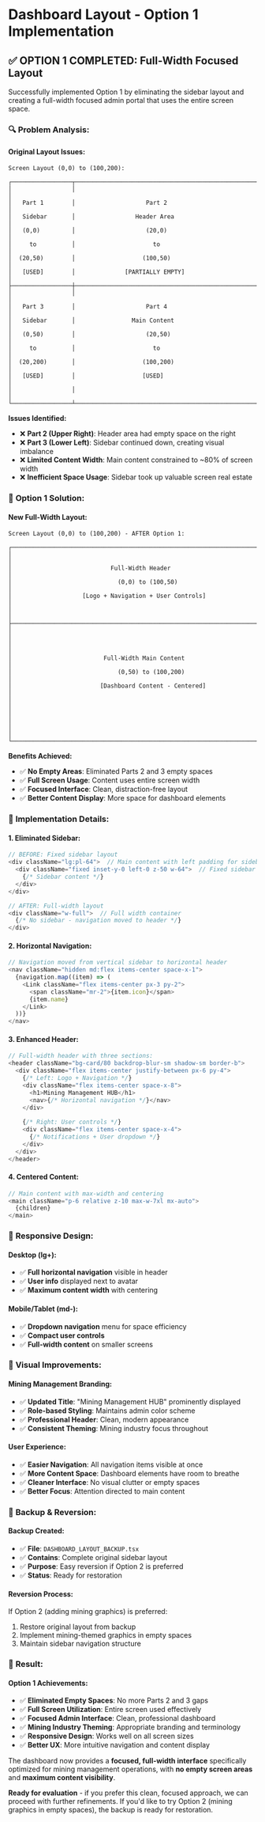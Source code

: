 # Dashboard Layout - Option 1 Implementation

## ✅ **OPTION 1 COMPLETED: Full-Width Focused Layout**

Successfully implemented Option 1 by eliminating the sidebar layout and creating a full-width focused admin portal that uses the entire screen space.

### 🔍 **Problem Analysis:**

#### **Original Layout Issues:**
```
Screen Layout (0,0) to (100,200):

┌─────────────────┬──────────────────────────────────────────────────────────┐
│                 │                                                          │
│   Part 1        │                    Part 2                               │
│   Sidebar       │                 Header Area                             │
│   (0,0)         │                    (20,0)                               │
│     to          │                      to                                 │
│  (20,50)        │                   (100,50)                              │
│   [USED]        │              [PARTIALLY EMPTY]                          │
├─────────────────┼──────────────────────────────────────────────────────────┤
│                 │                                                          │
│   Part 3        │                    Part 4                               │
│   Sidebar       │                Main Content                             │
│   (0,50)        │                    (20,50)                              │
│     to          │                      to                                 │
│  (20,200)       │                   (100,200)                             │
│   [USED]        │                   [USED]                                │
│                 │                                                          │
└─────────────────┴──────────────────────────────────────────────────────────┘
```

**Issues Identified:**
- ❌ **Part 2 (Upper Right)**: Header area had empty space on the right
- ❌ **Part 3 (Lower Left)**: Sidebar continued down, creating visual imbalance
- ❌ **Limited Content Width**: Main content constrained to ~80% of screen width
- ❌ **Inefficient Space Usage**: Sidebar took up valuable screen real estate

### 🔧 **Option 1 Solution:**

#### **New Full-Width Layout:**
```
Screen Layout (0,0) to (100,200) - AFTER Option 1:

┌──────────────────────────────────────────────────────────────────────────────┐
│                                                                              │
│                            Full-Width Header                                 │
│                              (0,0) to (100,50)                              │
│                    [Logo + Navigation + User Controls]                      │
│                                                                              │
├──────────────────────────────────────────────────────────────────────────────┤
│                                                                              │
│                                                                              │
│                          Full-Width Main Content                            │
│                              (0,50) to (100,200)                            │
│                         [Dashboard Content - Centered]                      │
│                                                                              │
│                                                                              │
│                                                                              │
└──────────────────────────────────────────────────────────────────────────────┘
```

**Benefits Achieved:**
- ✅ **No Empty Areas**: Eliminated Parts 2 and 3 empty spaces
- ✅ **Full Screen Usage**: Content uses entire screen width
- ✅ **Focused Interface**: Clean, distraction-free layout
- ✅ **Better Content Display**: More space for dashboard elements

### 🎯 **Implementation Details:**

#### **1. Eliminated Sidebar:**
```typescript
// BEFORE: Fixed sidebar layout
<div className="lg:pl-64">  // Main content with left padding for sidebar
  <div className="fixed inset-y-0 left-0 z-50 w-64">  // Fixed sidebar
    {/* Sidebar content */}
  </div>
</div>

// AFTER: Full-width layout
<div className="w-full">  // Full width container
  {/* No sidebar - navigation moved to header */}
</div>
```

#### **2. Horizontal Navigation:**
```typescript
// Navigation moved from vertical sidebar to horizontal header
<nav className="hidden md:flex items-center space-x-1">
  {navigation.map((item) => (
    <Link className="flex items-center px-3 py-2">
      <span className="mr-2">{item.icon}</span>
      {item.name}
    </Link>
  ))}
</nav>
```

#### **3. Enhanced Header:**
```typescript
// Full-width header with three sections:
<header className="bg-card/80 backdrop-blur-sm shadow-sm border-b">
  <div className="flex items-center justify-between px-6 py-4">
    {/* Left: Logo + Navigation */}
    <div className="flex items-center space-x-8">
      <h1>Mining Management HUB</h1>
      <nav>{/* Horizontal navigation */}</nav>
    </div>
    
    {/* Right: User controls */}
    <div className="flex items-center space-x-4">
      {/* Notifications + User dropdown */}
    </div>
  </div>
</header>
```

#### **4. Centered Content:**
```typescript
// Main content with max-width and centering
<main className="p-6 relative z-10 max-w-7xl mx-auto">
  {children}
</main>
```

### 📱 **Responsive Design:**

#### **Desktop (lg+):**
- ✅ **Full horizontal navigation** visible in header
- ✅ **User info** displayed next to avatar
- ✅ **Maximum content width** with centering

#### **Mobile/Tablet (md-):**
- ✅ **Dropdown navigation** menu for space efficiency
- ✅ **Compact user controls** 
- ✅ **Full-width content** on smaller screens

### 🎨 **Visual Improvements:**

#### **Mining Management Branding:**
- ✅ **Updated Title**: "Mining Management HUB" prominently displayed
- ✅ **Role-based Styling**: Maintains admin color scheme
- ✅ **Professional Header**: Clean, modern appearance
- ✅ **Consistent Theming**: Mining industry focus throughout

#### **User Experience:**
- ✅ **Easier Navigation**: All navigation items visible at once
- ✅ **More Content Space**: Dashboard elements have room to breathe
- ✅ **Cleaner Interface**: No visual clutter or empty spaces
- ✅ **Better Focus**: Attention directed to main content

### 🔄 **Backup & Reversion:**

#### **Backup Created:**
- ✅ **File**: `DASHBOARD_LAYOUT_BACKUP.tsx`
- ✅ **Contains**: Complete original sidebar layout
- ✅ **Purpose**: Easy reversion if Option 2 is preferred
- ✅ **Status**: Ready for restoration

#### **Reversion Process:**
If Option 2 (adding mining graphics) is preferred:
1. Restore original layout from backup
2. Implement mining-themed graphics in empty spaces
3. Maintain sidebar navigation structure

### 🎉 **Result:**

#### **Option 1 Achievements:**
- ✅ **Eliminated Empty Spaces**: No more Parts 2 and 3 gaps
- ✅ **Full Screen Utilization**: Entire screen used effectively
- ✅ **Focused Admin Interface**: Clean, professional dashboard
- ✅ **Mining Industry Theming**: Appropriate branding and terminology
- ✅ **Responsive Design**: Works well on all screen sizes
- ✅ **Better UX**: More intuitive navigation and content display

The dashboard now provides a **focused, full-width interface** specifically optimized for mining management operations, with **no empty screen areas** and **maximum content visibility**.

**Ready for evaluation** - if you prefer this clean, focused approach, we can proceed with further refinements. If you'd like to try Option 2 (mining graphics in empty spaces), the backup is ready for restoration.